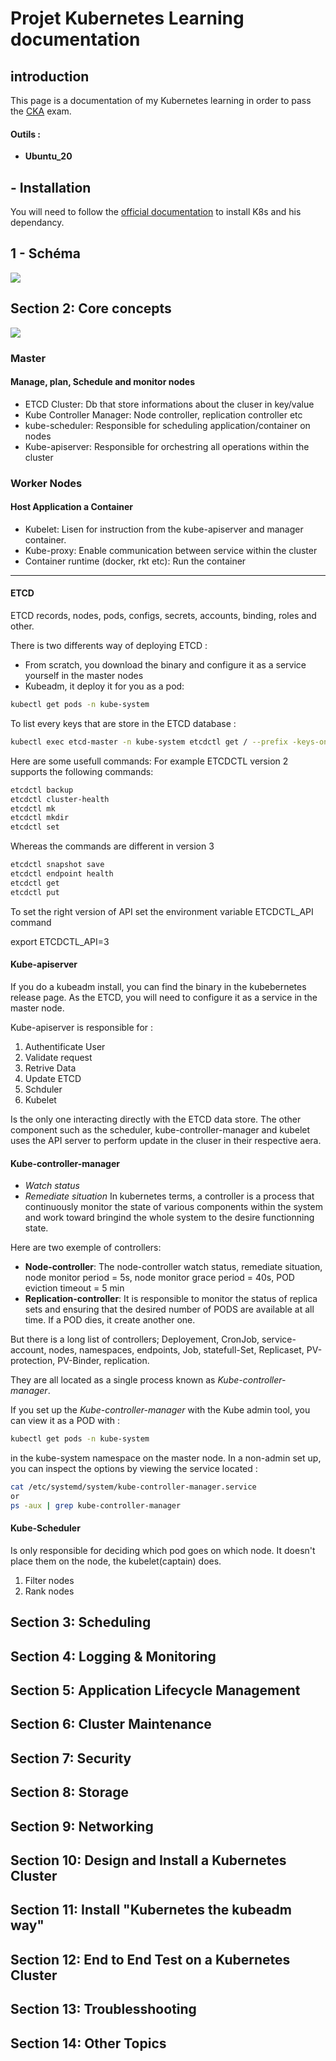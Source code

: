 # Projet Kubernetes Learning documentation
## introduction
This page is a documentation of my Kubernetes learning in order to pass the [CKA](https://training.linuxfoundation.org/certification/certified-kubernetes-administrator-cka/) exam.
#### Outils :
* **Ubuntu_20** 
##  - Installation
You will need to follow the [official documentation](https://kubernetes.io/docs/setup/) to install K8s and his dependancy.

## 1 - Schéma

![](img/architecture_k8s.png)

## Section 2: Core concepts
![](img/core_architecture.png)

### Master 
#### Manage, plan, Schedule and monitor nodes
- ETCD Cluster:
Db that store informations about the cluser in key/value
- Kube Controller Manager: 
Node controller, replication controller etc
- kube-scheduler:
Responsible for scheduling application/container on nodes
- Kube-apiserver:
Responsible for orchestring all operations within the cluster
### Worker Nodes
#### Host Application a Container
- Kubelet:
Lisen for instruction from the kube-apiserver and manager container.
- Kube-proxy:
Enable communication between service within the cluster
- Container runtime (docker, rkt etc):
Run the container

----
#### ETCD
ETCD records, nodes, pods, configs, secrets, accounts, binding, roles and other.

There is two differents way of deploying ETCD :
 - From scratch, you download the binary and configure it as a service yourself in the master nodes
 - Kubeadm, it deploy it for you as a pod:
 ```bash
 kubectl get pods -n kube-system
 ```
 To list every keys that are store in the ETCD database :
 ```bash
 kubectl exec etcd-master -n kube-system etcdctl get / --prefix -keys-only
 ```
 Here are some usefull commands: 
 For example ETCDCTL version 2 supports the following commands:

 ```bash
etcdctl backup
etcdctl cluster-health
etcdctl mk
etcdctl mkdir
etcdctl set
 ```


Whereas the commands are different in version 3

 ```bash
etcdctl snapshot save 
etcdctl endpoint health
etcdctl get
etcdctl put
 ```

To set the right version of API set the environment variable ETCDCTL_API command

export ETCDCTL_API=3

#### Kube-apiserver
If you do a kubeadm install, you can find the binary in the kubebernetes release page.
As the ETCD, you will need to configure it as a service in the master node. 

Kube-apiserver is responsible for : 
1. Authentificate User
2. Validate request
3. Retrive Data
4. Update ETCD
5. Schduler
6. Kubelet

Is the only one interacting directly with the ETCD data store.
The other component such as the scheduler, kube-controller-manager and kubelet uses the API server to perform update in the cluser in their respective aera.


#### Kube-controller-manager
- *Watch status*
- *Remediate situation*
In kubernetes terms, a controller is a process that continuously monitor the state of various components within the system and work toward bringind the whole system to the desire functionning state.

Here are two exemple of controllers: 
- **Node-controller**:
The node-controller watch status, remediate situation, node monitor period = 5s, node monitor grace period = 40s, POD eviction timeout = 5 min
- **Replication-controller**: 
It is responsible to monitor the status of replica sets and ensuring that the desired number of PODS are available at all time. If a POD dies, it create another one.

But there is a long list of controllers;
Deployement, CronJob, service-account, nodes, namespaces, endpoints, Job, statefull-Set, Replicaset, PV-protection, PV-Binder, replication.

They are all located as a single process  known as *Kube-controller-manager*.

If you set up the *Kube-controller-manager* with the Kube admin tool, you can view it as a POD with :
```bash
kubectl get pods -n kube-system
``` 
in the kube-system namespace on the master node.
In a non-admin set up, you can inspect the options by viewing the service located : 
```bash
cat /etc/systemd/system/kube-controller-manager.service
or 
ps -aux | grep kube-controller-manager
```

#### Kube-Scheduler
Is only responsible for deciding which pod goes on which node.
It doesn't place them on the node, the kubelet(captain) does.
1. Filter nodes
2. Rank nodes

## Section 3: Scheduling

## Section 4: Logging & Monitoring

## Section 5: Application Lifecycle Management

## Section 6: Cluster Maintenance

## Section 7: Security

## Section 8: Storage

## Section 9: Networking

## Section 10: Design and Install a Kubernetes Cluster

## Section 11: Install "Kubernetes the kubeadm way"

## Section 12: End to End Test on  a Kubernetes Cluster

## Section 13: Troublesshooting

## Section 14: Other Topics